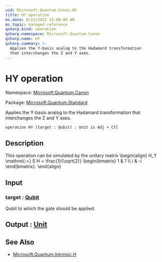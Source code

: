 ```yaml
---
uid: Microsoft.Quantum.Canon.HY
title: HY operation
ms.date: 8/23/2022 12:00:00 AM
ms.topic: managed-reference
qsharp.kind: operation
qsharp.namespace: Microsoft.Quantum.Canon
qsharp.name: HY
qsharp.summary: >-
  Applies the Y-basis analog to the Hadamard transformation
  that interchanges the Z and Y axes.
---
```


# HY operation

Namespace: [Microsoft.Quantum.Canon](xref:Microsoft.Quantum.Canon)

Package: [Microsoft.Quantum.Standard](https://nuget.org/packages/Microsoft.Quantum.Standard)


Applies the Y-basis analog to the Hadamard transformationthat interchanges the Z and Y axes.

```qsharp
operation HY (target : Qubit) : Unit is Adj + Ctl
```


## Description

This operation can be simulated by the unitary matrix\begin{align}H_Y \mathrel{:=}S H =\frac{1}{\sqrt{2}}\begin{bmatrix}1 & 1 \\\\i & -i\end{bmatrix}.\end{align}

## Input

### target : [Qubit](xref:microsoft.quantum.qsharp.valueliterals#qubit-literals)

Qubit to which the gate should be applied.



## Output : [Unit](xref:microsoft.quantum.qsharp.valueliterals#unit-literal)



## See Also

- [Microsoft.Quantum.Intrinsic.H](xref:Microsoft.Quantum.Intrinsic.H)